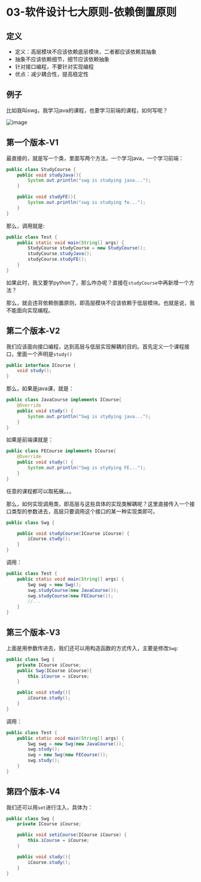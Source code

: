 # 03-软件设计七大原则-依赖倒置原则

## 定义

* 定义：高层模块不应该依赖底层模块，二者都应该依赖其抽象
* 抽象不应该依赖细节，细节应该依赖抽象
* 针对接口编程，不要针对实现编程
* 优点：减少耦合性，提高稳定性

## 例子

比如我叫swg，我学习java的课程，也要学习前端的课程，如何写呢？

![image](http://bloghello.oursnail.cn/um3-1.png)

## 第一个版本-V1

最直接的，就是写一个类，里面写两个方法，一个学习java，一个学习前端：


```java
public class StudyCourse {
    public void studyJava(){
        System.out.println("swg is studying java...");
    }

    public void studyFE(){
        System.out.println("swg is studying fe...");
    }
}
```

那么，调用就是:

```java
public class Test {
    public static void main(String[] args) {
        StudyCourse studyCourse = new StudyCourse();
        studyCourse.studyJava();
        studyCourse.studyFE();
    }
}
```
如果此时，我又要学python了，那么咋办呢？直接在`studyCourse`中再新增一个方法？

那么，就会违背依赖倒置原则，即高层模块不应该依赖于低层模块。也就是说，我不能面向实现编程。


## 第二个版本-V2

我们应该面向接口编程，达到高层与低层实现解耦的目的。首先定义一个课程接口，里面一个声明是`study()`


```java
public interface ICourse {
    void study();
}
```

那么，如果是java课，就是：


```java
public class JavaCourse implements ICourse{
    @Override
    public void study() {
        System.out.println("Swg is stydying java...");
    }
}
```

如果是前端课就是：

```java
public class FECourse implements ICourse{
    @Override
    public void study() {
        System.out.println("Swg is stydying FE...");
    }
}
```
任意的课程都可以取拓展。。。

那么，如何实现调用类，即高层与这些具体的实现类解耦呢？这里直接传入一个接口类型的参数进去，高层只要调用这个接口的某一种实现类即可。


```java
public class Swg {

    public void studyCourse(ICourse iCourse) {
        iCourse.study();
    }
}
```

调用：

```java
public class Test {
    public static void main(String[] args) {
        Swg swg = new Swg();
        swg.studyCourse(new JavaCourse());
        swg.studyCourse(new FECourse());
        //...
    }
}
```


## 第三个版本-V3

上面是用参数传进去，我们还可以用构造函数的方式传入，主要是修改`Swg`:

```java
public class Swg {
    private ICourse iCourse;
    public Swg(ICourse iCourse){
        this.iCourse = iCourse;
    }

    public void study(){
        iCourse.study();
    }
}
```


调用：


```java
public class Test {
    public static void main(String[] args) {
        Swg swg = new Swg(new JavaCourse());
        swg.study();
        swg = new Swg(new FECourse());
        swg.study();
    }
}
```

## 第四个版本-V4

我们还可以用`set`进行注入，具体为：


```java
public class Swg {
    private ICourse iCourse;

    public void setiCourse(ICourse iCourse) {
        this.iCourse = iCourse;
    }

    public void study(){
        iCourse.study();
    }
}
```
